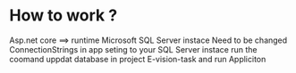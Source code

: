 #  How to work ?
Asp.net core  ==> runtime 
Microsoft SQL Server  instace 
Need to be changed  ConnectionStrings in app seting to your SQL Server  instace 
run the coomand uppdat database  in project E-vision-task
and run Appliciton
